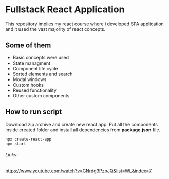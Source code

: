 # Fullstack React Application

This repository implies my react course where i developed SPA application and it used the vast majority of react concepts.

## Some of them
* Basic concepts were used
* State managment
* Component life cycle
* Sorted elements and search
* Modal windows
* Custom hooks
* Reused functionality
* Other custom components

## How to run script

Download zip archive and create new react app. Put all the components inside created folder and install all dependencies from **package.json** file.

```
npx create-react-app
npm start
```

###### Links:
https://www.youtube.com/watch?v=GNrdg3PzpJQ&list=WL&index=7
